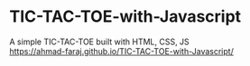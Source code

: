 # TIC-TAC-TOE-with-Javascript
A simple TIC-TAC-TOE built with HTML, CSS, JS <br>
https://ahmad-faraj.github.io/TIC-TAC-TOE-with-Javascript/
